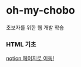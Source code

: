 # oh-my-chobo
초보자를 위한 웹 개발 학습


### HTML 기초
[notion 페이지로 이동!](https://enchanting-peripheral-390.notion.site/HTML5-d293f1b2962149e4b37248cbf560f46e)
